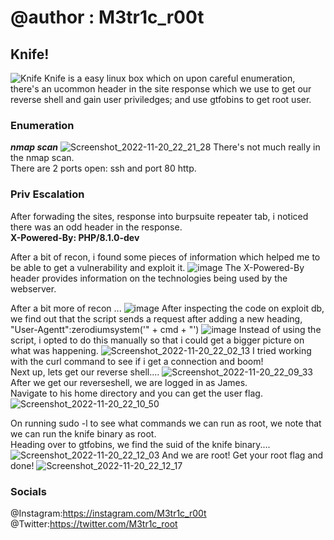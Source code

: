 # @author : M3tr1c_r00t
## Knife!
![Knife](https://user-images.githubusercontent.com/99975622/205171408-986819ef-de19-4cd3-a2c3-bd2a526d5009.png)
Knife is a easy linux box which on upon careful enumeration, there's an ucommon header in the site response which we use to get our reverse shell and gain user priviledges; and use gtfobins to get root user.

### Enumeration

_**nmap scan**_
![Screenshot_2022-11-20_22_21_28](https://user-images.githubusercontent.com/99975622/205172448-a4941442-42be-4047-a750-e635d0b2e81e.png)
There's not much really in the nmap scan.
<br> There are 2 ports open: ssh and port 80 http.

### Priv Escalation

After forwading the sites, response into burpsuite repeater tab, i noticed there was an odd header in the response.
<br> **X-Powered-By: PHP/8.1.0-dev**

After a bit of recon, i found some pieces of information which helped me to be able to get a vulnerability and exploit it.
![image](https://user-images.githubusercontent.com/99975622/205173766-ffba65a2-3295-40c4-88f2-210e8e74c52d.png)
The X-Powered-By header provides information on the technologies being used by the webserver.

After a bit more of recon ...
![image](https://user-images.githubusercontent.com/99975622/205174156-e7237beb-241c-4f59-a035-625f1274b283.png)
After inspecting the code on exploit db, we find out that the script sends a request after adding a new heading, "User-Agentt":zerodiumsystem('" + cmd + "')
![image](https://user-images.githubusercontent.com/99975622/205174749-00e151ab-93a0-4310-b3ab-c3d450e7757b.png)
Instead of using the script, i opted to do this manually so that i could get a bigger picture on what was happening.
![Screenshot_2022-11-20_22_02_13](https://user-images.githubusercontent.com/99975622/205175036-9f3be441-3bd6-4ad6-a1a1-96b2305ca7a1.png)
I tried working with the curl command to see if i get a connection and boom! 
<br>Next up, lets get our reverse shell....
![Screenshot_2022-11-20_22_09_33](https://user-images.githubusercontent.com/99975622/205175183-0a473c14-2ee2-4549-8e9a-1de3592e08b5.png)
After we get our reverseshell, we are logged in as James.
<br> Navigate to his home directory and you can get the user flag.
![Screenshot_2022-11-20_22_10_50](https://user-images.githubusercontent.com/99975622/205175376-bfcbd247-f22a-4c38-a95f-b729a2272d18.png)

On running sudo -l to see what commands we can run as root, we note that we can run the knife binary as root.
<br> Heading over to gtfobins, we find the suid of the knife binary....
![Screenshot_2022-11-20_22_12_03](https://user-images.githubusercontent.com/99975622/205175616-5be526f6-8106-474d-91bc-03a5c5ec4caa.png)
And we are root!
Get your root flag and done!
![Screenshot_2022-11-20_22_12_17](https://user-images.githubusercontent.com/99975622/205175694-aabcdefc-cba0-4396-902d-1bfd1dbe7863.png)

### Socials
@Instagram:https://instagram.com/M3tr1c_r00t
<br>@Twitter:https://twitter.com/M3tr1c_root
